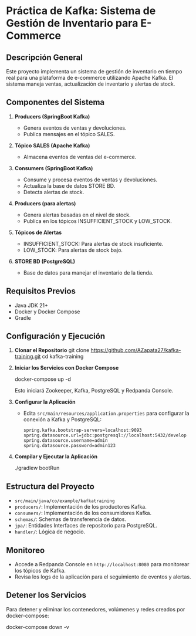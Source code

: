 # Práctica de Kafka: Sistema de Gestión de Inventario para E-Commerce

## Descripción General

Este proyecto implementa un sistema de gestión de inventario en tiempo real para una plataforma de e-commerce utilizando Apache Kafka. El sistema maneja ventas, actualización de inventario y alertas de stock.

## Componentes del Sistema

1. **Producers (SpringBoot Kafka)**
    - Genera eventos de ventas y devoluciones.
    - Publica mensajes en el tópico SALES.

2. **Tópico SALES (Apache Kafka)**
    - Almacena eventos de ventas del e-commerce.

3. **Consumers (SpringBoot Kafka)**
    - Consume y procesa eventos de ventas y devoluciones.
    - Actualiza la base de datos STORE BD.
    - Detecta alertas de stock.

4. **Producers (para alertas)**
    - Genera alertas basadas en el nivel de stock.
    - Publica en los tópicos INSUFFICIENT_STOCK y LOW_STOCK.

5. **Tópicos de Alertas**
    - INSUFFICIENT_STOCK: Para alertas de stock insuficiente.
    - LOW_STOCK: Para alertas de stock bajo.

6. **STORE BD (PostgreSQL)**
    - Base de datos para manejar el inventario de la tienda.

## Requisitos Previos

- Java JDK 21+
- Docker y Docker Compose
- Gradle

## Configuración y Ejecución

1. **Clonar el Repositorio**
   git clone https://github.com/AZapata27/kafka-training.git
   cd kafka-training

2. **Iniciar los Servicios con Docker Compose**

   docker-compose up -d

    Esto iniciará Zookeeper, Kafka, PostgreSQL y Redpanda Console.

3. **Configurar la Aplicación**
   - Edita `src/main/resources/application.properties` para configurar la conexión a Kafka y PostgreSQL:
     ```
     spring.kafka.bootstrap-servers=localhost:9093
     spring.datasource.url=jdbc:postgresql://localhost:5432/develop
     spring.datasource.username=admin
     spring.datasource.password=admin123
     ```

4. **Compilar y Ejecutar la Aplicación**

   ./gradlew bootRun

## Estructura del Proyecto

- `src/main/java/co/example/kafkatraining`
- `producers/`: Implementación de los productores Kafka.
- `consumers/`: Implementación de los consumidores Kafka.
- `schemas/`: Schemas de transferencia de datos.
- `jpa/`: Entidades Interfaces de repositorio para PostgreSQL.
- `handler/`: Lógica de negocio.


## Monitoreo

- Accede a Redpanda Console en `http://localhost:8080` para monitorear los tópicos de Kafka.
- Revisa los logs de la aplicación para el seguimiento de eventos y alertas.

## Detener los Servicios

Para detener y eliminar los contenedores, volúmenes y redes creados por docker-compose:

docker-compose down -v